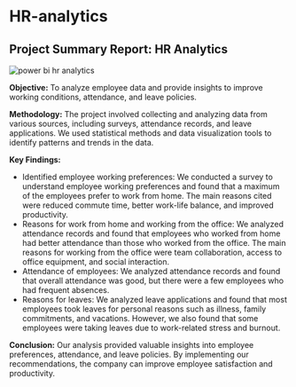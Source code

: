 # HR-analytics

## Project Summary Report: HR Analytics

![power bi hr analytics](https://github.com/rohandc93/HR-analytics/assets/129202273/c9bb727a-41e3-45e3-b0a4-4f535562aa44)

**Objective:** To analyze employee data and provide insights to improve working conditions, attendance, and leave policies.

**Methodology:** The project involved collecting and analyzing data from various sources, including surveys, attendance records, and leave applications. We used statistical methods and data visualization tools to identify patterns and trends in the data.

**Key Findings:**

- Identified employee working preferences: We conducted a survey to understand employee working preferences and found that a maximum of the employees prefer to work from home. The main reasons cited were reduced commute time, better work-life balance, and improved productivity.
- Reasons for work from home and working from the office: We analyzed attendance records and found that employees who worked from home had better attendance than those who worked from the office. The main reasons for working from the office were team collaboration, access to office equipment, and social interaction.
- Attendance of employees: We analyzed attendance records and found that overall attendance was good, but there were a few employees who had frequent absences. 
- Reasons for leaves: We analyzed leave applications and found that most employees took leaves for personal reasons such as illness, family commitments, and vacations. However, we also found that some employees were taking leaves due to work-related stress and burnout.

**Conclusion:** Our analysis provided valuable insights into employee preferences, attendance, and leave policies. By implementing our recommendations, the company can improve employee satisfaction and productivity.
